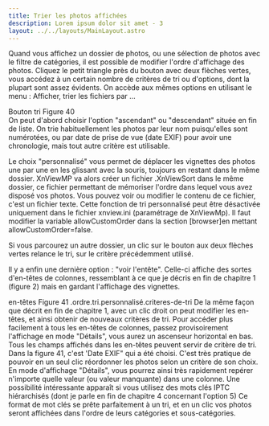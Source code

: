 ```yaml
---
title: Trier les photos affichées
description: Lorem ipsum dolor sit amet - 3
layout: ../../layouts/MainLayout.astro
---
```


Quand vous affichez un dossier de photos, ou une sélection de photos avec le filtre de catégories, il est possible de modifier l'ordre d'affichage des photos.
Cliquez le petit triangle près du bouton avec deux flèches vertes, vous accédez à un certain nombre de critères de tri ou d'options, dont la plupart sont assez évidents.
On accède aux mêmes options en utilisant le menu : Afficher, trier les fichiers par ...


Bouton tri
Figure 40		
On peut d'abord choisir l'option "ascendant" ou "descendant" située en fin de liste.
On trie habituellement les photos par leur nom puisqu'elles sont numérotées, ou par date de prise de vue (date EXIF) pour avoir une chronologie, mais tout autre critère est utilisable.

Le choix "personnalisé" vous permet de déplacer les vignettes des photos une par une en les glissant avec la souris, toujours en restant dans le même dossier.
XnViewMP va alors créer un fichier .XnViewSort dans le même dossier, ce fichier permettant de mémoriser l'ordre dans lequel vous avez disposé vos photos. Vous pouvez voir ou modifier le contenu de ce fichier, c'est un fichier texte. Cette fonction de tri personnalisé peut être désactivée uniquement dans le fichier xnview.ini (paramétrage de XnViewMp).
Il faut modifier la variable allowCustomOrder dans la section [browser]en mettant allowCustomOrder=false.

Si vous parcourez un autre dossier, un clic sur le bouton aux deux flèches vertes relance le tri, sur le critère précédemment utilisé.


Il y a enfin une dernière option : "voir l'entête".
Celle-ci affiche des sortes d'en-têtes de colonnes, ressemblant à ce que je décris en fin de chapitre 1 (figure 2) mais en gardant l'affichage des vignettes.

en-têtes
Figure 41
.ordre.tri.personnalisé.criteres-de-tri
De la même façon que décrit en fin de chapitre 1, avec un clic droit on peut modifier les en-têtes, et ainsi obtenir de nouveaux critères de tri.
Pour accéder plus facilement à tous les en-têtes de colonnes, passez provisoirement l'affichage en mode "Détails", vous aurez un ascenseur horizontal en bas.
Tous les champs affichés dans les en-têtes peuvent servir de critère de tri. Dans la figure 41, c'est 'Date EXIF" qui a été choisi.
C'est très pratique de pouvoir en un seul clic réordonner les photos selon un critère de son choix.
En mode d'affichage "Détails", vous pourrez ainsi très rapidement repérer n'importe quelle valeur (ou valeur manquante) dans une colonne.
Une possibilité intéressante apparaît si vous utilisez des mots clés IPTC hiérarchisés (dont je parle en fin de chapitre 4 concernant l'option 5)
Ce format de mot clés se prête parfaitement à un tri, et en un clic vos photos seront affichées dans l'ordre de leurs catégories et sous-catégories.